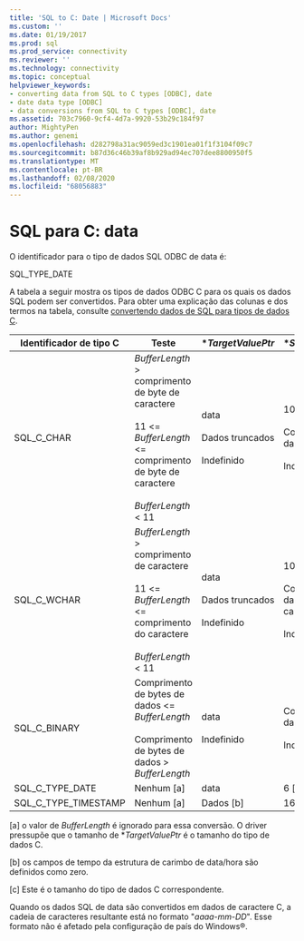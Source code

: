 ```yaml
---
title: 'SQL to C: Date | Microsoft Docs'
ms.custom: ''
ms.date: 01/19/2017
ms.prod: sql
ms.prod_service: connectivity
ms.reviewer: ''
ms.technology: connectivity
ms.topic: conceptual
helpviewer_keywords:
- converting data from SQL to C types [ODBC], date
- date data type [ODBC]
- data conversions from SQL to C types [ODBC], date
ms.assetid: 703c7960-9cf4-4d7a-9920-53b29c184f97
author: MightyPen
ms.author: genemi
ms.openlocfilehash: d282798a31ac9059ed3c1901ea01f1f3104f09c7
ms.sourcegitcommit: b87d36c46b39af8b929ad94ec707dee8800950f5
ms.translationtype: MT
ms.contentlocale: pt-BR
ms.lasthandoff: 02/08/2020
ms.locfileid: "68056883"
---
```

# <a name="sql-to-c-date"></a>SQL para C: data
O identificador para o tipo de dados SQL ODBC de data é:  
  
 SQL_TYPE_DATE  
  
 A tabela a seguir mostra os tipos de dados ODBC C para os quais os dados SQL podem ser convertidos. Para obter uma explicação das colunas e dos termos na tabela, consulte [convertendo dados de SQL para tipos de dados C](../../../odbc/reference/appendixes/converting-data-from-sql-to-c-data-types.md).  
  
|Identificador de tipo C|Teste|**TargetValuePtr*|**StrLen_or_IndPtr*|SQLSTATE|  
|-----------------------|----------|------------------------|----------------------------|--------------|  
|SQL_C_CHAR|*BufferLength* > comprimento de byte de caractere<br /><br /> 11 <= *BufferLength* <= comprimento de byte de caractere<br /><br /> *BufferLength* < 11|data<br /><br /> Dados truncados<br /><br /> Indefinido|10<br /><br /> Comprimento dos dados em bytes<br /><br /> Indefinido|n/d<br /><br /> 01004<br /><br /> 22003|  
|SQL_C_WCHAR|*BufferLength* > comprimento de caractere<br /><br /> 11 <= *BufferLength* <= comprimento do caractere<br /><br /> *BufferLength* < 11|data<br /><br /> Dados truncados<br /><br /> Indefinido|10<br /><br /> Comprimento dos dados em caracteres<br /><br /> Indefinido|n/d<br /><br /> 01004<br /><br /> 22003|  
|SQL_C_BINARY|Comprimento de bytes de dados <= *BufferLength*<br /><br /> Comprimento de bytes de dados > *BufferLength*|data<br /><br /> Indefinido|Comprimento dos dados em bytes<br /><br /> Indefinido|n/d<br /><br /> 22003|  
|SQL_C_TYPE_DATE|Nenhum [a]|data|6 [c]|n/d|  
|SQL_C_TYPE_TIMESTAMP|Nenhum [a]|Dados [b]|16 [c]|n/d|  
  
 [a] o valor de *BufferLength* é ignorado para essa conversão. O driver pressupõe que o tamanho de **TargetValuePtr* é o tamanho do tipo de dados C.  
  
 [b] os campos de tempo da estrutura de carimbo de data/hora são definidos como zero.  
  
 [c] Este é o tamanho do tipo de dados C correspondente.  
  
 Quando os dados SQL de data são convertidos em dados de caractere C, a cadeia de caracteres resultante está no formato "*aaaa*-*mm*-*DD*". Esse formato não é afetado pela configuração de país do Windows®.
